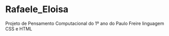 # Rafaele_Eloisa
Projeto de Pensamento Computacional do 1º ano do Paulo Freire linguagem CSS e HTML 
